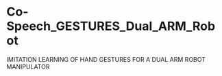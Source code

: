 # Co-Speech_GESTURES_Dual_ARM_Robot
IMITATION LEARNING OF HAND GESTURES FOR A DUAL ARM ROBOT MANIPULATOR
